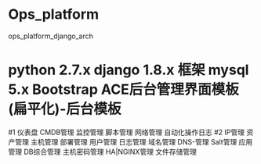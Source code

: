 # Ops_platform
ops_platform_django_arch

# python 2.7.x  django 1.8.x 框架  mysql 5.x  Bootstrap ACE后台管理界面模板(扁平化)-后台模板

#1
仪表盘
CMDB管理
监控管理
脚本管理
网络管理
自动化操作日志
#2
IP管理
资产管理
主机管理
部署管理
用户管理
日志管理
域名管理
DNS-管理
Salt管理
应用管理
DB综合管理
主机密码管理
HA|NGINX管理
文件存储管理